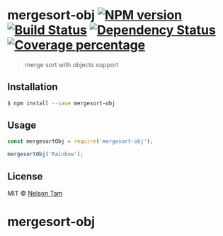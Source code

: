 # mergesort-obj [![NPM version][npm-image]][npm-url] [![Build Status][travis-image]][travis-url] [![Dependency Status][daviddm-image]][daviddm-url] [![Coverage percentage][coveralls-image]][coveralls-url]
> merge sort with objects support

## Installation

```sh
$ npm install --save mergesort-obj
```

## Usage

```js
const mergesortObj = require('mergesort-obj');

mergesortObj('Rainbow');
```
## License

MIT © [Nelson Tam]()


[npm-image]: https://badge.fury.io/js/mergesort-obj.svg
[npm-url]: https://npmjs.org/package/mergesort-obj
[travis-image]: https://travis-ci.org/kktam/mergesort-obj.svg?branch=master
[travis-url]: https://travis-ci.org/kktam/mergesort-obj
[daviddm-image]: https://david-dm.org/kktam/mergesort-obj.svg?theme=shields.io
[daviddm-url]: https://david-dm.org/kktam/mergesort-obj
[coveralls-image]: https://coveralls.io/repos/kktam/mergesort-obj/badge.svg
[coveralls-url]: https://coveralls.io/r/kktam/mergesort-obj
# mergesort-obj
